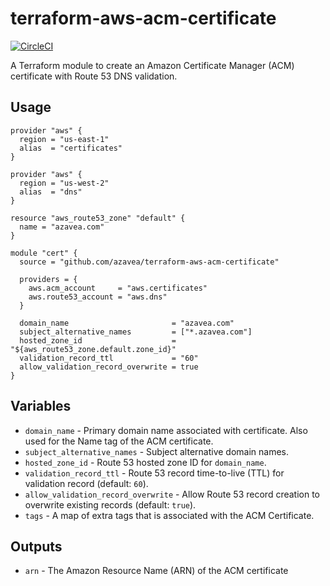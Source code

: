 # terraform-aws-acm-certificate

[![CircleCI](https://circleci.com/gh/azavea/terraform-aws-acm-certificate.svg?style=svg)](https://circleci.com/gh/azavea/terraform-aws-acm-certificate)

A Terraform module to create an Amazon Certificate Manager (ACM) certificate with Route 53 DNS validation.

## Usage

```hcl
provider "aws" {
  region = "us-east-1"
  alias  = "certificates"
}

provider "aws" {
  region = "us-west-2"
  alias  = "dns"
}

resource "aws_route53_zone" "default" {
  name = "azavea.com"
}

module "cert" {
  source = "github.com/azavea/terraform-aws-acm-certificate"

  providers = {
    aws.acm_account     = "aws.certificates"
    aws.route53_account = "aws.dns"
  }

  domain_name                       = "azavea.com"
  subject_alternative_names         = ["*.azavea.com"]
  hosted_zone_id                    = "${aws_route53_zone.default.zone_id}"
  validation_record_ttl             = "60"
  allow_validation_record_overwrite = true
}
```

## Variables

- `domain_name` - Primary domain name associated with certificate. Also used for the Name tag of the ACM certificate.
- `subject_alternative_names` - Subject alternative domain names.
- `hosted_zone_id` - Route 53 hosted zone ID for `domain_name`.
- `validation_record_ttl` - Route 53 record time-to-live (TTL) for validation record (default: `60`).
- `allow_validation_record_overwrite` - Allow Route 53 record creation to overwrite existing records (default: `true`).
- `tags` - A map of extra tags that is associated with the ACM Certificate.

## Outputs

- `arn` - The Amazon Resource Name (ARN) of the ACM certificate
